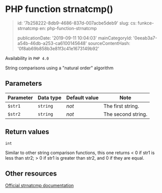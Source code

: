 PHP function strnatcmp()
========================

> id: '7b258222-8db9-4686-837d-007acbe5deb9'
> slug:
> 	cs: funkce-strnatcmp
> 	en: php-function-strnatcmp
> 
> publicationDate: '2019-09-11 10:04:03'
> mainCategoryId: '0eeab3a7-a54b-46db-a253-ca6100145648'
> sourceContentHash: '0f8ab69b858b3e81f3c41e1673149b92'

Availability in `PHP 4.0`

String comparisons using a "natural order" algorithm


Parameters
--------------

| Parameter | Data type | Default value | Note |
|-----|-----|-----|-----|
| `$str1` | `string` | *not* | The first string. |
| `$str2` | `string` | *not* | The second string. |


Return values
----------------

`int`

Similar to other string comparison functions, this one returns &lt; 0 if
str1 is less than str2; &gt;
0 if str1 is greater than
str2, and 0 if they are equal.

Other resources
------------

[Official strnatcmp documentation](https://www.php.net/manual/en/function.strnatcmp.php)
